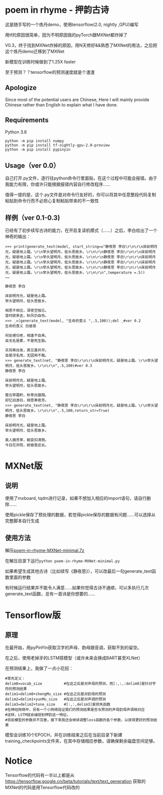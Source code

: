 # poem in rhyme - 押韵古诗

这是随手写的一个炼丹demo，使用tensorflow(2.0, nightly ,GPU)编写

用tf的原因很简单，因为不明原因我的pyTorch跟MXNet都炸掉了

V0.3，终于找到MXNet炸掉的原因，用N天修好&&熟悉了MXNet的用法，之后把这个炼丹demo迁移到了MXNet

新模型在训练时候做到了1.25X faster

至于预测？？tensorflow的预测速度就是个渣渣

## Apologize

Since most of the potential users are Chinese, Here I will mainly provide Chinese rather than English to explain what I have done.

## Requirements

Python 3.6

```
python -m pip install numpy
python -m pip install tf-nightly-gpu-2.0-preview
python -m pip install pypinyin
```

## Usage（ver 0.0）

自己打开.py文件，逐行往python命令行里面贴，在这个过程中可能会报错。由于我能力有限，你或许只能根据报错内容自行修改程序……

值得一提的是，这个.py文件是对命令行友好的，你可以将其中任意整段代码复制粘贴到命令行而不必担心复制粘贴带来的不一致性

## 样例（ver 0.1-0.3)

已经有了初步续写古诗的能力，在开启复读机模式（……）之后，李白给出了一个神奇的输出：
```
>>> print(generate_text(model, start_string=u"静夜思 李白\r\n\r\n床前明月光，疑是地上霜。\r\n举头望明月，低头思故乡。\r\n\r\n静夜思 李白\r\n\r\n床前明月光，疑是地上霜。\r\n举头望明月，低头思故乡。\r\n\r\n静夜思 李白\r\n\r\n床前明月光，疑是地上霜。\r\n举头望明月，低头思故乡。\r\n\r\n静夜思 李白\r\n\r\n床前明月光，疑是地上霜。\r\n举头望明月，低头思故乡。\r\n\r\n静夜思 李白\r\n\r\n床前明月光，疑是地上霜。\r\n举头望明月，低头思故乡。\r\n\r\n",temperature =.5))
……

静夜思 李白

床前明月光，疑是地上霜。
举头望明月，低头思故乡。

相思不相见，深夜空独忘。
昔时欲来去，秋风仍自伤。
>>> _=(generate_text(model, "生命的意义 ",.5,100));del _#ver 0.2
生命的意义 白居易

何处堪归老，相逢不自来。
自无名是累，不是死生胎。

天将离白发，真见喜并开。
自是浮名改，无因用不裁。
>>> generate_text(net, "静夜思 李白\r\n\r\n床前明月光，疑是地上霜。\r\n举头望明月，低头思故乡。\r\n\r\n",.5,100)#ver 0.3
静夜思 李白

床前明月光，疑是地上霜。
举头望明月，低头思故乡。

楚云带霜积，秋草白猿翔。
却忆旧游日，相思寒夜芳。
>>> generate_text(net, "静夜思 李白\r\n\r\n床前明月光，疑是地上霜。\r\n举头望明月，低头思故乡。\r\n\r\n",.5,100,return_str=True)
静夜思 李白

床前明月光，疑是地上霜。
举头望明月，低头思故乡。

美人摘芳草，婉娈扣清商。
今日花开院，蜉蝣意还长。
```
# MXNet版

## 说明

使用了mxboard, tqdm进行记录，如果不想加入相应的import语句，请自行删除……

使用pickle保存了预处理的数据，若觉得pickle保存的数据有问题……可以选择从完整脚本自行生成

## 使用方法

解压[poem-in-rhyme-MXNet-minimal.7z](https://github.com/Neutron3529/poem-in-rhyme/releases/download/0/poem-in-rhyme-MXNet-minimal.7z)

在解压目录下运行`python poem-in-rhyme-MXNet-minimal.py`

如果希望生成其他古诗（比如续写《静夜思》），可以改最后一句generate_text函数里面的参数

有时候运行结果并不能令人满意……如果你觉得古诗不通顺，可以多执行几次generate_text函数，总有一首诗是你想要的……

# Tensorflow版

## 原理

在最开始，用pyPinYin获取汉字的声母、韵母跟音调，获取不到的留空。

在之后，使用老掉牙的LSTM搭模型（或许未来会换成BART甚至XLNet）

在预测结果上，我做了一点小花招：

```
#首先定义：
delim0=vocab_size          #在这之后是对声母的预测，而[:,:,:delim0]是针对字符的预测结果
delim1=delim0+shengMu_size #在这之后是对韵母的预测
delim2=delim1+yunMu_size   #在这之后是对声调的预测
delim3=delim2+tone_size    #[:,:,delim3]是损失函数
#在神经网络中，另有一个小网络验证我们的预测结果是否与预测的声母韵母声调相对应
#这样，LSTM就会捕捉到押韵这一特征。
#目前模型的参数并不完善，接下来我还会继续调整loss函数的各个参数，以获得更好的预测结果
```

模型会训练10个EPOCH，并在训练结束之后在当前目录下新建training_checkpoints文件夹，在其中存储相应参数，请确保剩余磁盘空间足够。

# Notice

Tensorflow的代码有一半以上都是从 https://tensorflow.google.cn/beta/tutorials/text/text_generation 获取的
MXNet的代码是用Tensorflow代码改的

